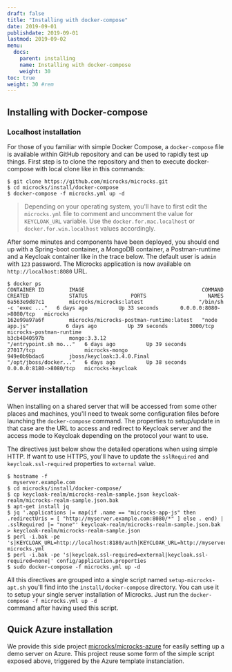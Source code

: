 ```yaml
---
draft: false
title: "Installing with docker-compose"
date: 2019-09-01
publishdate: 2019-09-01
lastmod: 2019-09-02
menu:
  docs:
    parent: installing
    name: Installing with docker-compose
    weight: 30
toc: true
weight: 30 #rem
---
```


## Installing with Docker-compose

### Localhost installation

For those of you familiar with simple Docker Compose, a <code>docker-compose</code> file is available within GitHub repository and can be used to rapidly test up things. First step is to clone the repository and then to execute docker-compose with local clone like in this commands:

```        
$ git clone https://github.com/microcks/microcks.git
$ cd microcks/install/docker-compose
$ docker-compose -f microcks.yml up -d
```

> Depending on your operating system, you'll have to first edit the `microcks.yml` file to comment and uncomment the value for `KEYCLOAK_URL` variable. Use the `docker.for.mac.localhost` or `docker.for.win.localhost` values accordingly.

After some minutes and components have been deployed, you should end up with a Spring-boot container, a MongoDB container, a Postman-runtime and a Keycloak container like in the trace below. The default user is <code>admin</code> with <code>123</code> password. The Microcks application is now available on <code>http://localhost:8080</code> URL.

```
$ docker ps
CONTAINER ID        IMAGE                                      COMMAND                  CREATED             STATUS              PORTS                    NAMES
6a563e9d87c1        microcks/microcks:latest                  "/bin/sh -c 'exec ..."   6 days ago          Up 33 seconds       0.0.0.0:8080->8080/tcp   microcks
162e99a97a6f        microcks/microcks-postman-runtime:latest   "node app.js"            6 days ago          Up 39 seconds       3000/tcp                 microcks-postman-runtime
b3cb4840597b        mongo:3.3.12                               "/entrypoint.sh mo..."   6 days ago          Up 39 seconds       27017/tcp                microcks-mongo
949e0b9bdac6        jboss/keycloak:3.4.0.Final                 "/opt/jboss/docker..."   6 days ago          Up 38 seconds       0.0.0.0:8180->8080/tcp   microcks-keycloak
```

## Server installation
      
When installing on a shared server that will be accessed from some other places and machines, you'll need to tweak some configuration files before launching the <code>docker-compose</code> command. The properties to setup/update in that case are the URL to access and redirect to Keycloak server and the access mode to Keycloak depending on the protocol your want to use.

The directives just below show the detailed operations when using simple HTTP. If want to use HTTPS, you'll have to update the <code>sslRequired</code> and <code>keycloak.ssl-required</code> properties to <code>external</code> value.

```
$ hostname -f
  myserver.example.com
$ cd microcks/install/docker-compose/
$ cp keycloak-realm/microcks-realm-sample.json keycloak-realm/microcks-realm-sample.json.bak
$ apt-get install jq
$ jq '.applications |= map(if .name == "microcks-app-js" then .redirectUris = [ "http://myserver.example.com:8080/*" ] else . end) | .sslRequired |= "none"' keycloak-realm/microcks-realm-sample.json.bak > keycloak-realm/microcks-realm-sample.json
$ perl -i.bak -pe 's|KEYCLOAK_URL=http://localhost:8180/auth|KEYCLOAK_URL=http://myserver.example.com:8180/auth|' microcks.yml
$ perl -i.bak -pe 's|keycloak.ssl-required=external|keycloak.ssl-required=none|' config/application.properties
$ sudo docker-compose -f microcks.yml up -d
```

All this directives are grouped into a single script named <code>setup-microcks-apt.sh</code> you'll find into the <code>install/docker-compose</code> directory. You can use it to setup your single server installation of Microcks. Just run the <code>docker-compose -f microcks.yml up -d</code><br/> command after having used this script.

## Quick Azure installation

We provide this side project [microcks/microcks-azure](https://github.com/microcks/microcks-azure) for easily setting up a demo server on Azure. This project reuse some form of the simple script exposed above, triggered by the Azure template instanciation.
